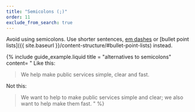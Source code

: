 ```yaml
---
title: "Semicolons (;)"
order: 11
exclude_from_search: true
---
```


Avoid using semicolons. Use shorter sentences, [em dashes](#em-dashes-mdash) or [bullet point lists]({{ site.baseurl }}/content-structure/#bullet-point-lists) instead.

{% include guide_example.liquid
  title = "alternatives to semicolons"
  content= "
Like this:

> We help make public services simple, clear and fast.

Not this:

> We want to help to make public services simple and clear; we also want to help make them fast.
"
%}
